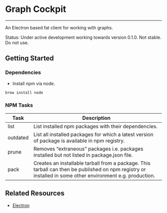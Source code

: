 # Graph Cockpit
- - -
An Electron based fat client for working with graphs.

Status: Under active development working towards version 0.1.0. Not stable. Do not use.

## Getting Started
### Dependencies
* Install npm via node.
```
brew install node
```

### NPM Tasks
| Task     | Description                                          |
|----------|------------------------------------------------------|
| list     | List installed npm packages with their dependencies. |
| outdated | List all installed packages for which a latest version of package is available in npm registry. |
| prune    | Removes “extraneous” packages i.e. packages installed but not listed in package.json file. |
| pack     | Creates an installable tarball from a package. This tarball can then be published on npm registry or installed in some other environment e.g. production. |

## Related Resources
* [Electron](http://electron.atom.io)
